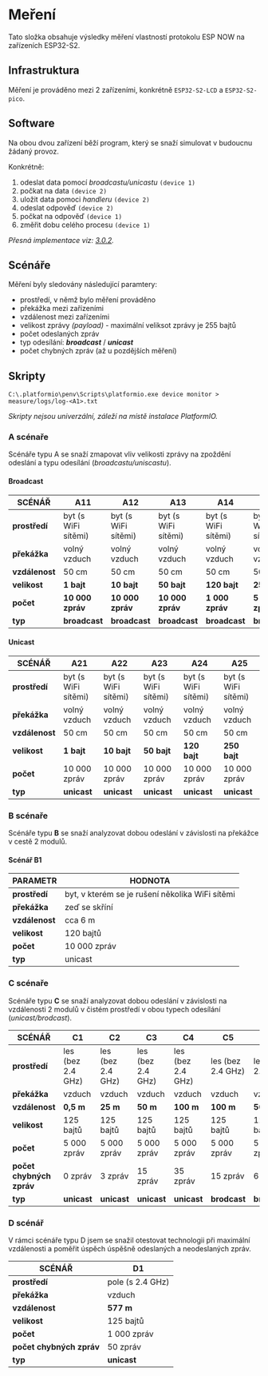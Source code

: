 # Meření

Tato složka obsahuje výsledky měření vlastností protokolu ESP NOW na zařízeních ESP32-S2.

## Infrastruktura

Měření je prováděno mezi 2 zařízeními, konkrétně `ESP32-S2-LCD` a `ESP32-S2-pico`.

## Software

Na obou dvou zařízení běží program, který se snaží simulovat v budoucnu žádaný provoz.

Konkrétně:
1. odeslat data pomocí *broadcastu/unicastu* `(device 1)`
2. počkat na data `(device 2)`
3. uložit data pomoci *handleru* `(device 2)`
4. odeslat odpověď `(device 2)`
5. počkat na odpověď `(device 1)`
6. změřit dobu celého procesu `(device 1)`

*Přesná implementace viz: [3.0.2](https://github.com/petrkucerak/rafting-button/tree/3.0.2).*

## Scénáře

Měření byly sledovány následující paramtery:
- prostředí, v němž bylo měření prováděno
- překážka mezi zařízeními
- vzdálenost mezi zařízeními
- velikost zprávy *(payload)* - maximální veliksot zprávy je 255 bajtů
- počet odeslaných zpráv
- typ odesílání: ***broadcast*** / ***unicast***
- počet chybných zpráv (až u pozdějších měření)

## Skripty

```pw
C:\.platformio\penv\Scripts\platformio.exe device monitor > measure/logs/log-<A1>.txt
```

*Skripty nejsou univerzální, záleží na místě instalace PlatformIO.*
### A scénaře

Scénáře typu A se snaží zmapovat vliv velikosti zprávy na zpoždění odeslání a typu odesílání (*broadcastu/uniscastu*).

#### Broadcast

| SCÉNÁŘ         | A11                 | A12                 | A13                 | A14                 | A15                 |
| -------------- | ------------------- | ------------------- | ------------------- | ------------------- | ------------------- |
| **prostředí**  | byt (s WiFi sítěmi) | byt (s WiFi sítěmi) | byt (s WiFi sítěmi) | byt (s WiFi sítěmi) | byt (s WiFi sítěmi) |
| **překážka**   | volný vzduch        | volný vzduch        | volný vzduch        | volný vzduch        | volný vzduch        |
| **vzdálenost** | 50 cm               | 50 cm               | 50 cm               | 50 cm               | 50 cm               |
| **velikost**   | **1 bajt**          | **10 bajt**         | **50 bajt**         | **120 bajt**        | **250 bajt**        |
| **počet**      | **10 000 zpráv**    | **10 000 zpráv**    | **10 000 zpráv**    | **1 000 zpráv**     | **5 000 zpráv**     |
| **typ**        | **broadcast**       | **broadcast**       | **broadcast**       | **broadcast**       | **broadcast**       |

#### Unicast

| SCÉNÁŘ         | A21                 | A22                 | A23                 | A24                 | A25                 |
| -------------- | ------------------- | ------------------- | ------------------- | ------------------- | ------------------- |
| **prostředí**  | byt (s WiFi sítěmi) | byt (s WiFi sítěmi) | byt (s WiFi sítěmi) | byt (s WiFi sítěmi) | byt (s WiFi sítěmi) |
| **překážka**   | volný vzduch        | volný vzduch        | volný vzduch        | volný vzduch        | volný vzduch        |
| **vzdálenost** | 50 cm               | 50 cm               | 50 cm               | 50 cm               | 50 cm               |
| **velikost**   | **1 bajt**          | **10 bajt**         | **50 bajt**         | **120 bajt**        | **250 bajt**        |
| **počet**      | 10 000 zpráv        | 10 000 zpráv        | 10 000 zpráv        | 10 000 zpráv        | 10 000 zpráv        |
| **typ**        | **unicast**         | **unicast**         | **unicast**         | **unicast**         | **unicast**         |

### B scénaře
Scénáře typu **B** se snaží analyzovat dobou odeslání v závislosti na překážce v cestě 2 modulů.

#### Scénář B1

| PARAMETR       | HODNOTA                                         |
| -------------- | ----------------------------------------------- |
| **prostředí**  | byt, v kterém se je rušení několika WiFi sítěmi |
| **překážka**   | zeď se skříní                                   |
| **vzdálenost** | cca 6 m                                         |
| **velikost**   | 120 bajtů                                       |
| **počet**      | 10 000 zpráv                                    |
| **typ**        | unicast                                         |

### C scénaře
Scénáře typu **C** se snaží analyzovat dobou odeslání v závislosti na vzdálenosti 2 modulů v čistém prostředí v obou typech odesílání (*unicast/brodcast*).

| SCÉNÁŘ                   | C1                | C2                | C3                | C4                | C5                | C6                |
| ------------------------ | ----------------- | ----------------- | ----------------- | ----------------- | ----------------- | ----------------- |
| **prostředí**            | les (bez 2.4 GHz) | les (bez 2.4 GHz) | les (bez 2.4 GHz) | les (bez 2.4 GHz) | les (bez 2.4 GHz) | les (bez 2.4 GHz) |
| **překážka**             | vzduch            | vzduch            | vzduch            | vzduch            | vzduch            | vzduch            |
| **vzdálenost**           | **0,5 m**         | **25 m**          | **50 m**          | **100 m**         | **100 m**         | **50 m**          |
| **velikost**             | 125 bajtů         | 125 bajtů         | 125 bajtů         | 125 bajtů         | 125 bajtů         | 125 bajtů         |
| **počet**                | 5 000 zpráv       | 5 000 zpráv       | 5 000 zpráv       | 5 000 zpráv       | 5 000 zpráv       | 5 000 zpráv       |
| **počet chybných zpráv** | 0 zpráv           | 3 zpráv           | 15 zpráv          | 35 zpráv          | 15 zpráv          | 6 zpráv           |
| **typ**                  | **unicast**       | **unicast**       | **unicast**       | **unicast**       | **brodcast**      | **brodcast**      |

### D scénář
V rámci scénáře typu D jsem se snažil otestovat technologii při maximální vzdálenosti a poměřit úspěch úspěšně odeslaných a neodeslaných zpráv.

| SCÉNÁŘ                   | D1               |
| ------------------------ | ---------------- |
| **prostředí**            | pole (s 2.4 GHz) |
| **překážka**             | vzduch           |
| **vzdálenost**           | **577 m**        |
| **velikost**             | 125 bajtů        |
| **počet**                | 1 000 zpráv      |
| **počet chybných zpráv** | 50 zpráv         |
| **typ**                  | **unicast**      |
